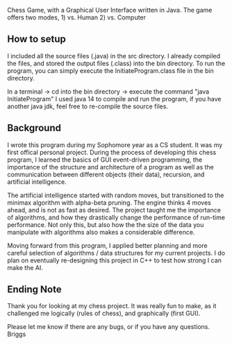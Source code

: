 Chess Game, with a Graphical User Interface written in Java.
The game offers two modes, 1) vs. Human 2) vs. Computer

How to setup
------------
I included all the source files (.java) in the src directory. I already compiled the files, and stored the output 
files (.class) into the bin directory. To run the program, you can simply execute the InitiateProgram.class
file in the bin directory.

In a terminal -> cd into the bin directory -> execute the command "java InitiateProgram"
I used java 14 to compile and run the program, if you have another java jdk, feel free to re-compile the source 
files.

Background 
----------
I wrote this program during my Sophomore year as a CS student. It was my first offical personal project. During 
the process of developing this chess program, I learned the basics of GUI event-driven programming,
the importance of the structure and architecture of a program as well as the communication between different 
objects (their data), recursion, and artificial intelligence.

The artificial intelligence started with random moves, but transitioned to the minimax algorithm with 
alpha-beta pruning. The engine thinks 4 moves ahead, and is not as fast as desired. The project taught
me the importance of algorithms, and how they drastically change the performance of run-time performance.
Not only this, but also how the the size of the data you manipulate with algorithms also makes a considerable
difference. 

Moving forward from this program, I applied better planning and more careful selection of algorithms / data
structures for my current projects. I do plan on eventually re-designing this project in C++ to test how strong
I can make the AI.

Ending Note
-----------
Thank you for looking at my chess project. It was really fun to make, as it challenged me logically (rules of chess),
and graphically (first GUI).

Please let  me know if there are any bugs, or if you have any questions. 
Briggs
